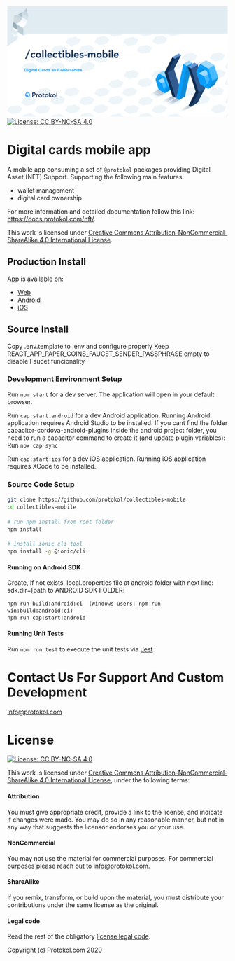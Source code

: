 ![Img](collectibles-mobile.png)
[![License: CC BY-NC-SA 4.0](https://img.shields.io/badge/License-CC%20BY--NC--SA%204.0-lightgrey.svg)](https://creativecommons.org/licenses/by-nc-sa/4.0/)

# Digital cards mobile app

A mobile app consuming a set of `@protokol` packages providing Digital Asset (NFT) Support. Supporting the following main features:

- wallet management
- digital card ownership

For more information and detailed documentation follow this link: https://docs.protokol.com/nft/.

This work is licensed under [Creative Commons Attribution-NonCommercial-ShareAlike 4.0 International License](https://creativecommons.org/licenses/by-nc-sa/4.0/).

## Production Install
App is available on:

- [Web](https://protokol.github.io/collectibles-mobile)
- [Android](https://protokol.github.io/collectibles-mobile)
- [iOS](https://protokol.github.io/collectibles-mobile)

[comment]: # (TODO: Replace Android and iOS links to Google Play & App Store)

## Source Install

Copy .env.template to .env and configure properly
Keep REACT_APP_PAPER_COINS_FAUCET_SENDER_PASSPHRASE empty to disable Faucet funcionality

### Development Environment Setup

Run `npm start` for a dev server. The application will open in your default browser.

Run `cap:start:android` for a dev Android application. Running Android application requires Android Studio to be installed.
If you cant find the folder capacitor-cordova-android-plugins inside the android project folder, you need to run a capacitor command to create it (and update plugin variables): Run `npx cap sync`


Run `cap:start:ios` for a dev iOS application. Running iOS application requires XCode to be installed. 

### Source Code Setup

```bash
git clone https://github.com/protokol/collectibles-mobile
cd collectibles-mobile

# run npm install from root folder
npm install

# install ionic cli tool
npm install -g @ionic/cli
```

#### Running on Android SDK  
Create, if not exists, local.properties file at android folder with next line:  
sdk.dir=[path to ANDROID SDK FOLDER]

```
npm run build:android:ci  (Windows users: npm run win:build:android:ci)
npm run cap:start:android
```
#### Running Unit Tests

Run `npm run test` to execute the unit tests via [Jest](https://jestjs.io/).

# Contact Us For Support And Custom Development

info@protokol.com

# License

[![License: CC BY-NC-SA 4.0](https://img.shields.io/badge/License-CC%20BY--NC--SA%204.0-lightgrey.svg)](https://creativecommons.org/licenses/by-nc-sa/4.0/)

This work is licensed under [Creative Commons Attribution-NonCommercial-ShareAlike 4.0 International License](https://creativecommons.org/licenses/by-nc-sa/4.0/), under the following terms:

#### Attribution

You must give appropriate credit, provide a link to the license, and indicate if changes were made. You may do so in any reasonable manner, but not in any way that suggests the licensor endorses you or your use.

#### NonCommercial

You may not use the material for commercial purposes. For commercial purposes please reach out to info@protokol.com.

#### ShareAlike

If you remix, transform, or build upon the material, you must distribute your contributions under the same license as the original.

#### Legal code

Read the rest of the obligatory [license legal code](https://creativecommons.org/licenses/by-nc-sa/4.0/legalcode).

Copyright (c) Protokol.com 2020
